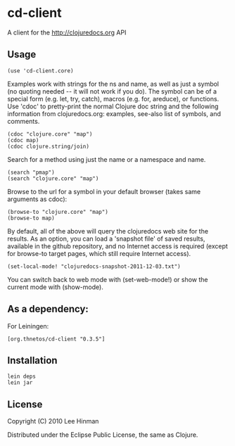 # cd-client

A client for the http://clojuredocs.org API

## Usage

    (use 'cd-client.core)
    
Examples work with strings for the ns and name, as well as just a
symbol (no quoting needed -- it will not work if you do).  The symbol
can be of a special form (e.g. let, try, catch), macros (e.g. for,
areduce), or functions.  Use 'cdoc' to pretty-print the normal Clojure
doc string and the following information from clojuredocs.org:
examples, see-also list of symbols, and comments.

    (cdoc "clojure.core" "map")
    (cdoc map)
    (cdoc clojure.string/join)

Search for a method using just the name or a namespace and name.

    (search "pmap")
    (search "clojure.core" "map")

Browse to the url for a symbol in your default browser (takes same
arguments as cdoc):

    (browse-to "clojure.core" "map")
    (browse-to map)

By default, all of the above will query the clojuredocs web site for
the results.  As an option, you can load a 'snapshot file' of saved
results, available in the github repository, and no Internet access is
required (except for browse-to target pages, which still require
Internet access).

    (set-local-mode! "clojuredocs-snapshot-2011-12-03.txt")

You can switch back to web mode with (set-web-mode!) or show the
current mode with (show-mode).

## As a dependency:

For Leiningen:

    [org.thnetos/cd-client "0.3.5"]

## Installation

    lein deps
    lein jar

## License

Copyright (C) 2010 Lee Hinman

Distributed under the Eclipse Public License, the same as Clojure.
